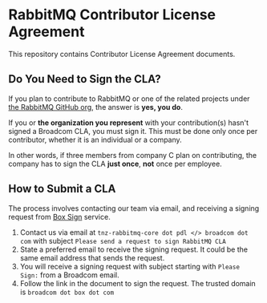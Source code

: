 # RabbitMQ Contributor License Agreement

This repository contains Contributor License Agreement documents.

## Do You Need to Sign the CLA?

If you plan to contribute to RabbitMQ or one of the related projects under [the RabbitMQ GitHub org](https://github.com/rabbitmq),
the answer is **yes, you do**.

If you or **the organization you represent** with your contribution(s) hasn't signed a Broadcom CLA,
you must sign it. This must be done only once per contributor, whether it is an individual or a company.

In other words, if three members from company C plan on contributing, the company has to sign the CLA **just once**,
**not** once per employee.

## How to Submit a CLA

The process involves contacting our team via email, and receiving a signing request from [Box Sign](https://www.box.com/en-gb/esignature) service.

1. Contact us via email at `tnz-rabbitmq-core dot pdl </> broadcom dot com` with subject `Please send a request to sign RabbitMQ CLA`
2. State a preferred email to receive the signing request. It could be the same email address that sends the request.
3. You will receive a signing request with subject starting with `Please Sign:` from a Broadcom email.
4. Follow the link in the document to sign the request. The trusted domain is `broadcom dot box dot com`
